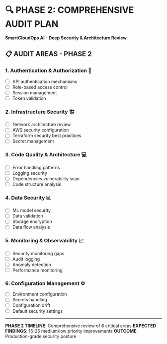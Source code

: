 # 🔍 **PHASE 2: COMPREHENSIVE AUDIT PLAN**
**SmartCloudOps AI - Deep Security & Architecture Review**

## **📋 AUDIT AREAS - PHASE 2**

### **1. Authentication & Authorization** 🔐
- [ ] API authentication mechanisms
- [ ] Role-based access control
- [ ] Session management
- [ ] Token validation

### **2. Infrastructure Security** 🏗️
- [ ] Network architecture review
- [ ] AWS security configuration
- [ ] Terraform security best practices
- [ ] Secret management

### **3. Code Quality & Architecture** 💻
- [ ] Error handling patterns
- [ ] Logging security
- [ ] Dependencies vulnerability scan
- [ ] Code structure analysis

### **4. Data Security** 📊
- [ ] ML model security
- [ ] Data validation
- [ ] Storage encryption
- [ ] Data flow analysis

### **5. Monitoring & Observability** 📈
- [ ] Security monitoring gaps
- [ ] Audit logging
- [ ] Anomaly detection
- [ ] Performance monitoring

### **6. Configuration Management** ⚙️
- [ ] Environment configuration
- [ ] Secrets handling
- [ ] Configuration drift
- [ ] Default security settings

---

**PHASE 2 TIMELINE**: Comprehensive review of 6 critical areas
**EXPECTED FINDINGS**: 15-25 medium/low priority improvements
**OUTCOME**: Production-grade security posture

